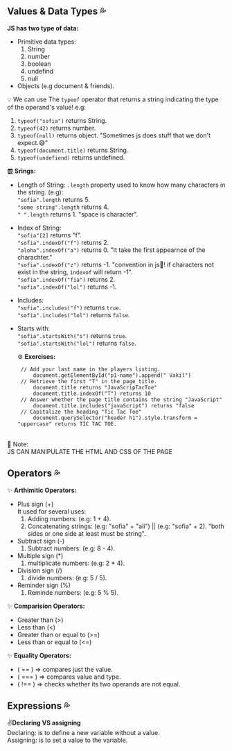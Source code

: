 ## Values & Data Types :sweat_drops:
**JS has two type of data:**
- Primitive data types:
    1. String
    2. number
    3. boolean
    4. undefind
    5. null  
- Objects (e.g document & friends).
  
💡 We can use The `typeof` operator that returns a string indicating the type of the operand's value! e.g:
 1. `typeof("sofia")` returns String.
 2. `typeof(42)` returns number.
 3. `typeof(null)` returns object. "Sometimes js does stuff that we don't expect.:sweat_smile:"
 4. `typeof(document.title)` returns String.
 5. `typeof(undefiend)` returns undefined.

:ab: **Srings:**
- Length of String:
`.length` property used to know how many characters in the string. 
(e.g):
<br/>`"sofia".length` returns 5.
<br/>`"some string".length` returns 4.
<br/>`" ".length` returns 1. "space is character".

- Index of String:
<br/>`"sofia"[2]` returns "f".
<br/>`"sofia".indexOf("f")` returns 2.
<br/>`"aloha".indexOf("a")` returns 0. "It take the first appearnce of the charachter."
<br/>`"sofia".indexOf("z")` returns -1. "convention in js🚩! if characters not exist in the string, `indexof` will return -1".
<br/>`"sofia".indexOf("fia")` returns 2.
<br/>`"sofia".indexOf("lol")` returns -1. 

- Includes:
<br/>`"sofia".includes("f")` returns `true`.
<br/>`"sofia".includes("lol")` returns `false`.

- Starts with:
<br/>`"sofia".startsWith("s")` returns `true`.
<br/>`"sofia".startsWith("lol")` returns `false`.

  ⚙️ **Exercises:**
   ```
    // Add your last name in the players listing.
        document.getElementById("p1-name").append(" Vakil")
    // Retrieve the first "T" in the page title.
        document.title returns "JavaScripTacToe"
        document.title.indexOf("T") returns 10
    // Answer whether the page title contains the string "JavaScript"
        document.title.includes("javaScript") returns "false
    // Capitalize the heading "Tic Tac Toe"
        document.querySelector("header h1").style.transform = "uppercase" returns TIC TAC TOE. 
<br/>
💌 Note:
    <br/>JS CAN MANIPULATE THE HTML AND CSS OF THE PAGE


## Operators :sweat_drops:
✨ **Arthimitic Operators:**
- Plus sign (+) 
<br/>It used for several uses:
    1. Adding numbers: (e.g: 1 + 4).
    2. Concatenating strings: (e.g: "sofia" + "ali") || (e.g: "sofia" + 2). "both sides or one side at least must be string".
- Subtract sign (-)
    1. Subtract numbers: (e.g: 8 - 4).
- Multiple sign (*)
    1. multiplicate numbers: (e.g: 2 * 4).
- Division sign (/)
    1. divide numbers: (e.g: 5 / 5).
- Reminder sign (%)
    1. Reminde numbers: (e.g: 5 % 5).
  
✨ **Comparision Operators:**
- Greater than (>)
- Less than (<)
- Greater than or equal to (>=)
- Less than or equal to (<=)

✨ **Equality Operators:**
-  ( == ) => compares just the value.
-  ( === ) => compares value and type.
-  ( !== ) => checks whether its two operands are not equal.

## Expressions :sweat_drops:
:v:**Declaring VS assigning**
    <br/>Declaring: is to define a new variable without a value.
    <br/>Assigning: is to set a value to the variable. 
